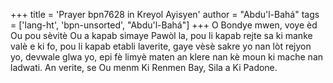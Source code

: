 +++
title = 'Prayer bpn7628 in Kreyol Ayisyen'
author = "Abdu'l-Bahá"
tags = ['lang-ht', 'bpn-unsorted', "Abdu'l-Bahá"]
+++
O Bondye mwen, voye èd Ou pou sèvitè Ou a kapab simaye Pawòl la, pou li kapab rejte sa ki manke valè e ki fo, pou li kapab etabli laverite, gaye vèsè sakre yo nan lòt rejyon yo, devwale glwa yo, epi fè limyè maten an klere nan kè moun ki mache nan ladwati. 
An verite, se Ou menm Ki Renmen Bay, Sila a Ki Padone.
